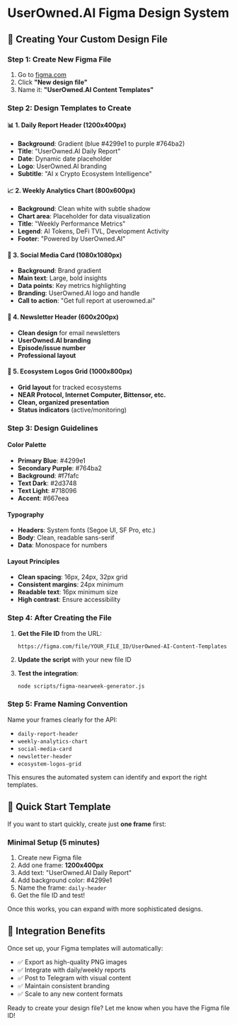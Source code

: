 # UserOwned.AI Figma Design System

## 🎨 Creating Your Custom Design File

### Step 1: Create New Figma File
1. Go to [figma.com](https://figma.com)
2. Click **"New design file"**
3. Name it: **"UserOwned.AI Content Templates"**

### Step 2: Design Templates to Create

#### 📊 **1. Daily Report Header** (1200x400px)
- **Background**: Gradient (blue #4299e1 to purple #764ba2)
- **Title**: "UserOwned.AI Daily Report"
- **Date**: Dynamic date placeholder
- **Logo**: UserOwned.AI branding
- **Subtitle**: "AI x Crypto Ecosystem Intelligence"

#### 📈 **2. Weekly Analytics Chart** (800x600px)
- **Background**: Clean white with subtle shadow
- **Chart area**: Placeholder for data visualization
- **Title**: "Weekly Performance Metrics"
- **Legend**: AI Tokens, DeFi TVL, Development Activity
- **Footer**: "Powered by UserOwned.AI"

#### 📱 **3. Social Media Card** (1080x1080px)
- **Background**: Brand gradient
- **Main text**: Large, bold insights
- **Data points**: Key metrics highlighting
- **Branding**: UserOwned.AI logo and handle
- **Call to action**: "Get full report at userowned.ai"

#### 📧 **4. Newsletter Header** (600x200px)
- **Clean design** for email newsletters
- **UserOwned.AI branding**
- **Episode/issue number**
- **Professional layout**

#### 🔗 **5. Ecosystem Logos Grid** (1000x800px)
- **Grid layout** for tracked ecosystems
- **NEAR Protocol, Internet Computer, Bittensor, etc.**
- **Clean, organized presentation**
- **Status indicators** (active/monitoring)

### Step 3: Design Guidelines

#### **Color Palette**
- **Primary Blue**: #4299e1
- **Secondary Purple**: #764ba2  
- **Background**: #f7fafc
- **Text Dark**: #2d3748
- **Text Light**: #718096
- **Accent**: #667eea

#### **Typography**
- **Headers**: System fonts (Segoe UI, SF Pro, etc.)
- **Body**: Clean, readable sans-serif
- **Data**: Monospace for numbers

#### **Layout Principles**
- **Clean spacing**: 16px, 24px, 32px grid
- **Consistent margins**: 24px minimum
- **Readable text**: 16px minimum size
- **High contrast**: Ensure accessibility

### Step 4: After Creating the File

1. **Get the File ID** from the URL:
   ```
   https://figma.com/file/YOUR_FILE_ID/UserOwned-AI-Content-Templates
   ```

2. **Update the script** with your new file ID

3. **Test the integration**:
   ```bash
   node scripts/figma-nearweek-generator.js
   ```

### Step 5: Frame Naming Convention

Name your frames clearly for the API:
- `daily-report-header`
- `weekly-analytics-chart`  
- `social-media-card`
- `newsletter-header`
- `ecosystem-logos-grid`

This ensures the automated system can identify and export the right templates.

## 🚀 Quick Start Template

If you want to start quickly, create just **one frame** first:

### **Minimal Setup** (5 minutes)
1. Create new Figma file
2. Add one frame: **1200x400px**
3. Add text: "UserOwned.AI Daily Report"
4. Add background color: #4299e1
5. Name the frame: `daily-header`
6. Get the file ID and test!

Once this works, you can expand with more sophisticated designs.

## 🔗 Integration Benefits

Once set up, your Figma templates will automatically:
- ✅ Export as high-quality PNG images
- ✅ Integrate with daily/weekly reports
- ✅ Post to Telegram with visual content
- ✅ Maintain consistent branding
- ✅ Scale to any new content formats

Ready to create your design file? Let me know when you have the Figma file ID!